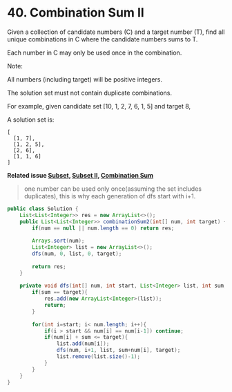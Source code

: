 # 40. Combination Sum II

Given a collection of candidate numbers (C) and a target number (T), find all unique combinations in C where the candidate numbers sums to T.

Each number in C may only be used once in the combination.

Note:

All numbers (including target) will be positive integers.

The solution set must not contain duplicate combinations.

For example, given candidate set [10, 1, 2, 7, 6, 1, 5] and target 8, 

A solution set is: 

```
[
  [1, 7],
  [1, 2, 5],
  [2, 6],
  [1, 1, 6]
]
```

**Related issue  [Subset](78.md),     [Subset II](90.md),       [Combination Sum](39.md)**

> one number can be used only once(assuming the set includes duplicates), this is why each generation of dfs start with i+1. 

```java
public class Solution {
    List<List<Integer>> res = new ArrayList<>();
    public List<List<Integer>> combinationSum2(int[] num, int target) {
        if(num == null || num.length == 0) return res;
        
        Arrays.sort(num);
        List<Integer> list = new ArrayList<>();
        dfs(num, 0, list, 0, target);
        
        return res;
    }
    
    private void dfs(int[] num, int start, List<Integer> list, int sum, int target){
        if(sum == target){
            res.add(new ArrayList<Integer>(list));
            return;
        }
        
        for(int i=start; i< num.length; i++){
            if(i > start && num[i] == num[i-1]) continue;
            if(num[i] + sum <= target){
                list.add(num[i]);
                dfs(num, i+1, list, sum+num[i], target);
                list.remove(list.size()-1);
            }
        }
    }
}
```